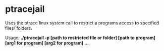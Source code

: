 # ptracejail
Uses the ptrace linux system call to restrict a programs access to specified files/ folders.

Usage: <b>./ptracejail -p [path to restricted file or folder] [path to program] [arg1 for program] [arg2 for program] ...  </b>
